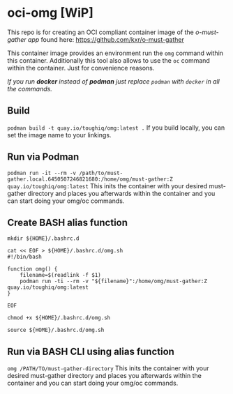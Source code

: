 # oci-omg [WiP]
This repo is for creating an OCI compliant container image of the _o-must-gather app_ found here: https://github.com/kxr/o-must-gather

This container image provides an environment run the `omg` command within this container.
Additionally this tool also allows to use the `oc` command within the container. Just for convenience reasons.

_If you run **docker** instead of **podman** just replace `podman` with `docker` in all the commands._

## Build
`podman build -t quay.io/toughiq/omg:latest .` 
If you build locally, you can set the image name to your linkings.



## Run via Podman
`podman run -it --rm -v /path/to/must-gather.local.6450507246821680:/home/omg/must-gather:Z quay.io/toughiq/omg:latest` 
This inits the container with your desired must-gather directory and places you afterwards within the container and you can start doing your omg/oc commands.

## Create BASH alias function
`mkdir ${HOME}/.bashrc.d` 

```
cat << EOF > ${HOME}/.bashrc.d/omg.sh
#!/bin/bash

function omg() {
    filename=$(readlink -f $1)
    podman run -ti --rm -v "${filename}":/home/omg/must-gather:Z quay.io/toughiq/omg:latest
}

EOF
```

`chmod +x ${HOME}/.bashrc.d/omg.sh`

`source ${HOME}/.bashrc.d/omg.sh`

## Run via BASH CLI using alias function
`omg /PATH/TO/must-gather-directory` 
This inits the container with your desired must-gather directory and places you afterwards within the container and you can start doing your omg/oc commands.
